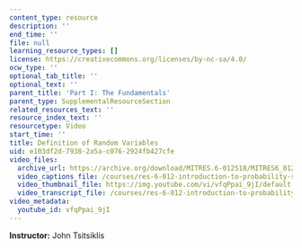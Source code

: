 ```yaml
---
content_type: resource
description: ''
end_time: ''
file: null
learning_resource_types: []
license: https://creativecommons.org/licenses/by-nc-sa/4.0/
ocw_type: ''
optional_tab_title: ''
optional_text: ''
parent_title: 'Part I: The Fundamentals'
parent_type: SupplementalResourceSection
related_resources_text: ''
resource_index_text: ''
resourcetype: Video
start_time: ''
title: Definition of Random Variables
uid: e103df2d-7938-2a5a-c076-2924fb427cfe
video_files:
  archive_url: https://archive.org/download/MITRES.6-012S18/MITRES6_012S18_L05-02_300k.mp4
  video_captions_file: /courses/res-6-012-introduction-to-probability-spring-2018/7b37cb56fe5d5eed93e418007f9ca8f5_vfqPpai_9jI.vtt
  video_thumbnail_file: https://img.youtube.com/vi/vfqPpai_9jI/default.jpg
  video_transcript_file: /courses/res-6-012-introduction-to-probability-spring-2018/425678ae7e678053afa36002971e51bd_vfqPpai_9jI.pdf
video_metadata:
  youtube_id: vfqPpai_9jI
---
```


**Instructor:** John Tsitsiklis

